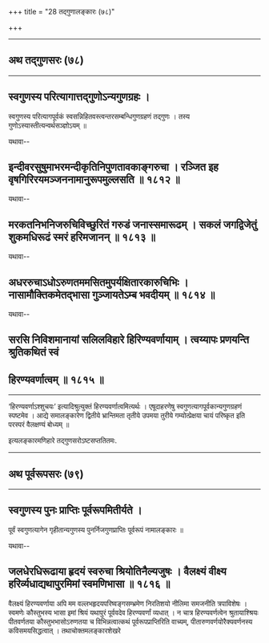 +++
title = "28 तद्गुणालङ्कारः (७८)"

+++



_________


## अथ तद्गुणसरः (७८)


_________




## स्वगुणस्य परित्यागात्तद्गुणोऽन्यगुणग्रहः ।

स्वगुणस्य परित्यागपूर्वकं स्वसन्निहितवस्त्वन्तरसम्बन्धिगुणग्रहणं तद्गुणः
। तस्य गुणोऽस्यास्तीत्यन्वर्थसञ्ज्ञोऽयम् ॥

यथावा--



## इन्दीवरसुषुमाभरमन्दीकृतिनिपुणतावकाङ्गरुचा । रञ्जित इह वृषगिरिरयमञ्जननामानुरूपमुल्लसति ॥ १८१२ ॥

यथावा--



## मरकतनिभनिजरुचिविच्छुरितं गरुडं जनास्समारूढम् । सकलं जगद्विजेतुं शुकमधिरूढं स्मरं हरिमजानन् ॥ १८१३ ॥

यथावा--



## अधररुचाऽधोऽरुणतममसितमुपर्यक्षितारकारुचिभिः । नासामौक्तिकमेतद्भासा गुञ्जायतेऽम्ब भवदीयम् ॥ १८१४ ॥

यथावा--

## सरसि निविशमानायां सलिलविहारे हिरिण्यवर्णायाम् । त्वय्यापः प्रणयन्ति श्रुतिकथितं स्वं

## हिरण्यवर्णात्वम् ॥ १८१५ ॥


_________


‘हिरण्यवर्णाऽश्शुचयः’ इत्यादिश्रुत्युक्तं हिरण्यवर्णात्वमित्यर्थः ।
एषूदाहरणेषु स्वगुणत्यागपूर्वकान्यगुणग्रहणं स्पष्टमेव । आद्ये समालङ्कारेण
द्वितीये भ्रान्तिमता तृतीये उपमया तुरीये गम्योत्प्रेक्षया चायं परिष्कृत
इति परस्परं वैलक्षण्यं बोध्यम् ॥

इत्यलङ्कारमणिहारे तद्गुणसरोऽष्टसप्ततितमः.


_________


## अथ पूर्वरूपसरः (७९)


_________




## स्वगुणस्य पुनः प्राप्तिः पूर्वरूपमितीर्यते ।

पूर्वं स्वगुणत्यागेन गृहीतान्यगुणस्य पुनर्निजगुणप्राप्तिः पूर्वरूपं
नामालङ्कारः ॥

यथावा--



## जलधेरधिरूढाया हृदयं स्वरुचा श्रियोतिनैल्यजुषः । वैलक्ष्यं वीक्ष्य हरिर्व्यधाद्यथापुरमिमां स्वमणिभासा ॥ १८१६ ॥

वैलक्ष्यं हिरण्यवर्णाया अपि मम वल्लभहृदयपरिष्वङ्गसम्भ्रमेण निरतिशयो
नीलिमा समजनीति त्रपाविशेषः । स्वमणेः कौस्तुभस्य भासा इमां श्रियं यथापुरं
पूर्ववदेव हिरण्यवर्णां व्यधात् । न चात्र हिरण्यवर्णत्वेन
श्रुतायाश्श्रियः पीतवर्णतया कौस्तुभभासोऽरुणतया च विभिन्नत्वात्कथं
पूर्वरूपप्राप्तिरिति वाच्यम्, पीतारुणवर्णयोरैक्यवर्णनस्य
कविसमयसिद्धत्वात् । तथाचोक्तमलङ्कारशेखरे

